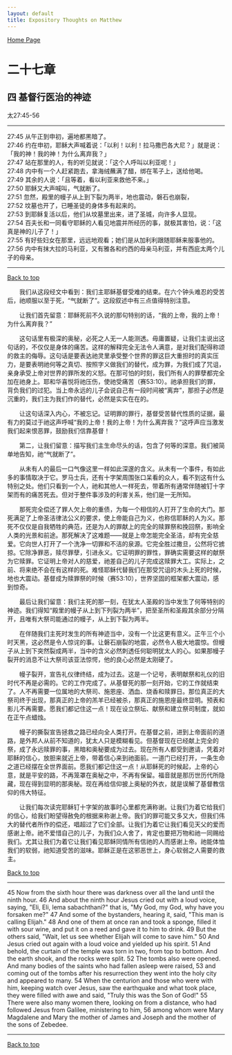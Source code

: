 ```yaml
---
layout: default
title: Expository Thoughts on Matthew
---
```

[ Home Page ]({{site.baseurl}}/index) <br>

<a name="0"></a>
# 二十七章 

## 四 基督行医治的神迹

太27:45-56

***

27:45 从午正到申初，遍地都黑暗了。<br>
27:46 约在申初，耶稣大声喊着说：「以利！以利！拉马撒巴各大尼？」就是说：「我的神！我的神！为什么离弃我？」<br>
27:47 站在那里的人，有的听见就说：「这个人呼叫以利亚呢！」<br>
27:48 内中有一个人赶紧跑去，拿海绒蘸满了醋，绑在苇子上，送给他喝。<br>
27:49 其余的人说：「且等着，看以利亚来救他不来。」<br>
27:50 耶稣又大声喊叫，气就断了。<br>
27:51 忽然，殿里的幔子从上到下裂为两半，地也震动，磐石也崩裂，<br>
27:52 坟墓也开了，已睡圣徒的身体多有起来的。<br>
27:53 到耶稣复活以后，他们从坟墓里出来，进了圣城，向许多人显现。<br>
27:54 百夫长和一同看守耶稣的人看见地震并所经历的事，就极其害怕，说：「这真是神的儿子了！」<br>
27:55 有好些妇女在那里，远远地观看；她们是从加利利跟随耶稣来服事他的。<br>
27:56 内中有抹大拉的马利亚，又有雅各和约西的母亲马利亚，并有西庇太两个儿子的母亲。<br>

***

[Back to top](#0)

&emsp;&emsp;我们从这段经文中看到：我们主耶稣基督受难的结束。在六个钟头难忍的受苦后，祂顺服以至于死，“气就断了”。这段叙述中有三点值得特别注意。

&emsp;&emsp;让我们首先留意：耶稣死前不久说的那句特别的话，“我的上帝，我的上帝！为什么离弃我？”

&emsp;&emsp;这句话里有极深的奥秘，必死之人无一人能测透。毋庸置疑，让我们主说出这句话的，不仅仅是身体的痛苦。这样的解释完全无法令人满意，是对我们配得称颂的救主的侮辱。这句话是要表达祂灵里承受整个世界的罪这巨大重担时的真实压力，是要表明祂何等之真切、按照字义做我们的替代，成为罪，为我们成了咒诅，亲身承受上帝对世界的罪所发的义怒。在那可怕的时刻，我们所有人的罪孽都完全加在祂身上。耶和华喜悦将祂压伤，使祂受痛苦（赛53:10）。祂承担我们的罪，背负我们的过犯。当上帝永远的儿子会说自己有一段时间被“离弃”，那担子必然是沉重的，我们主为我们作的替代，必然是实实在在的。

&emsp;&emsp;让这句话深入内心，不被忘记。证明罪的罪行，基督受苦替代性质的证据，最有力的莫过于祂这声呼喊“我的上帝！我的上帝！为什么离弃我？”这呼声应当激发我们起来恨恶罪，鼓励我们信靠基督！

&emsp;&emsp;第二，让我们留意：描写我们主生命尽头的话，包含了何等的深意。我们被简单地告知，祂“气就断了”。

&emsp;&emsp;从未有人的最后一口气像这里一样如此深邃的含义。从未有一个事件，有如此多的事情取决于它。罗马士兵，还有十字架周围张口呆看的众人，看不到这有什么特别之处。他们只看到一个人，祂和其他人一样死去，带着所有通常伴随被钉十字架而有的痛苦死去。但对于整件事涉及的利害关系，他们是一无所知。

&emsp;&emsp;那死完全偿还了罪人欠上帝的重债，为每一个相信的人打开了生命的大门。那死满足了上帝圣洁律法公义的要求，使上帝能自己为义，也称信耶稣的人为义。那死不仅仅是自我牺牲的典范，还是为人的罪献上的完全的赎罪祭和挽回祭，影响全人类的光景和前途。那死解决了这难题——就是上帝怎能完全圣洁，却有完全慈爱。它向世人打开了一个洗净一切罪和不洁的泉源。它完全胜过撒旦，公然将它掳掠。它除净罪恶，赎尽罪孽，引进永义。它证明罪的罪性，罪确实需要这样的献祭为它赎罪。它证明上帝对人的慈爱，祂差自己的儿子完成这赎罪大工。实际上，之前、将来绝不会在有这样的死。难怪耶稣代替我们在那受咒诅的木头上死的时候，地也大震动。基督成为赎罪祭的时候（赛53:10），世界坚固的框架都大震动，感到惊奇。

&emsp;&emsp;最后让我们留意：我们主死的那一刻，在犹太人圣殿的当中发生了何等特别的神迹。我们得知“殿里的幔子从上到下列裂为两半”，把至圣所和圣殿其余部分分隔开，且唯有大祭司能通过的幔子，从上到下裂为两半。

&emsp;&emsp;在伴随我们主死时发生的所有神迹当中，没有一个比这更有意义。正午三个小时天黑，这必然是令人惊诧的事。让磐石崩裂的地震，必然令人极大地震惊。但幔子从上到下突然裂成两半，当中的含义必然刺透任何聪明犹太人的心。如果那幔子裂开的消息不让大祭司该亚法惊愕，他的良心必然是太刚硬了。

&emsp;&emsp;幔子裂开，宣告礼仪律终结，成为过去。这是一个记号，表明献祭和礼仪的旧时代不再是必需的。它的工作完成了。从基督死的那一刻开始，它的工作就结束了。人不再需要一位属地的大祭司、施恩座、洒血、烧香和赎罪日。那位真正的大祭司终于出现，那真正的上帝的羔羊已经被杀，那真正的施恩座最终显明。预表和影儿不再需要。愿我们都记住这一点！现在设立祭坛、献祭和建立祭司制度，就如在正午点蜡烛。

&emsp;&emsp;幔子的撕裂宣告拯救之路已经向全人类打开。在基督之前，进到上帝面前的道路，是外邦人从前不知道的，犹太人只是模糊看见。但基督现在已经献上完全的祭，成了永远赎罪的事，黑暗和奥秘要成为过去。现在所有人都受到邀请，凭着对耶稣的信心，放胆来就近上帝，带着信心来到祂面前。一道门已经打开，一条生命之道已经摆在全世界面前。愿我们都记住这一点！从耶稣死的时候起，上帝的心意，就是平安的路，不再笼罩在奥秘之中，不再有保留。福音就是那历世历代所隐藏，现在得到显明的那奥秘。现在再给信仰披上奥秘的外衣，就是误解了基督教信仰的伟大特征。

&emsp;&emsp;让我们每次读完耶稣钉十字架的故事时心里都充满称谢。让我们为着它给我们的信心，给我们盼望得赦免的根据来称谢上帝。我们的罪可能又多又大，但我们伟大的替代者所作的偿还，唱超过了它们全部。让我们为着它让我们看见天父的爱而感谢上帝。祂不爱惜自己的儿子，为我们众人舍了，肯定也要把万物和祂一同赐给我们。尤其让我们为着它让我们看见耶稣同情所有信祂的人而感谢上帝。祂能体恤我们的软弱，祂知道受苦的滋味。耶稣正是在这邪恶世上，身心软弱之人需要的救主。

[Back to top](#0)

***

45 Now from the sixth hour there was darkness over all the land until the ninth hour. 46 And about the ninth hour Jesus cried out with a loud voice, saying, "Eli, Eli, lema sabachthani?" that is, "My God, my God, why have you forsaken me?" 47 And some of the bystanders, hearing it, said, "This man is calling Elijah." 48 And one of them at once ran and took a sponge, filled it with sour wine, and put it on a reed and gave it to him to drink. 49 But the others said, "Wait, let us see whether Elijah will come to save him." 50 And Jesus cried out again with a loud voice and yielded up his spirit. 51 And behold, the curtain of the temple was torn in two, from top to bottom. And the earth shook, and the rocks were split. 52 The tombs also were opened. And many bodies of the saints who had fallen asleep were raised, 53 and coming out of the tombs after his resurrection they went into the holy city and appeared to many. 54 When the centurion and those who were with him, keeping watch over Jesus, saw the earthquake and what took place, they were filled with awe and said, "Truly this was the Son of God!" 55 There were also many women there, looking on from a distance, who had followed Jesus from Galilee, ministering to him, 56 among whom were Mary Magdalene and Mary the mother of James and Joseph and the mother of the sons of Zebedee.

***

[Back to top](#0)
